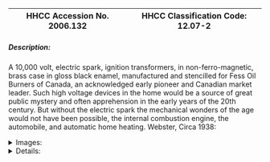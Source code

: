 | **HHCC Accession No. 2006.132** |**HHCC Classification Code:  12.07-2**|
| ----------- | ----------- |
##### Description:
A 10,000 volt, electric spark, ignition transformers, in non-ferro-magnetic, brass case in gloss black enamel, manufactured and stencilled for Fess Oil Burners of Canada, an acknowledged early pioneer and Canadian market leader. Such high voltage devices in the home would be a source of great public mystery and often apprehension in the early years of the 20th century. But without the electric spark the mechanical wonders of the age would not have been possible, the internal combustion engine, the automobile, and automatic home heating. Webster, Circa 1938:


<details>
	<summary>Images:</summary>
<div class="gallery gallery-wrapper--full" contenteditable="false" data-is-empty="false" data-translation="Add images" data-columns="6">
<figure class="gallery__item"><a href="#DOMAIN_NAME#gallery/12.07-2.jpg" data-size="2141x1003"><img src="#DOMAIN_NAME#gallery/12.07-2-thumbnail.jpg" alt=""></a></figure>
<figure class="gallery__item"><a href="#DOMAIN_NAME#gallery/12.07-2a.jpg" data-size="1408x1386"><img src="#DOMAIN_NAME#gallery/12.07-2a-thumbnail.jpg" alt=""></a></figure>
<figure class="gallery__item"><a href="#DOMAIN_NAME#gallery/12.07-2b.jpg" data-size="2207x1337"><img src="#DOMAIN_NAME#gallery/12.07-2b-thumbnail.jpg" alt=""></a></figure>
</div>
</details>


<details>
	<summary>Details:</summary>

##### Group:
12.07 Pressure Atomizing Oil Burner Equipment and Systems - Ignition Devices

##### Make:
Webster

##### Manufacturer:
Webster Electric Co., Racine, Wis.

##### Model:
27D13

##### Serial No.:
122378

##### Size:
8 x 6 x 5 in. h

##### Weight:
24 lbs.

##### Circa:
1938

##### Rating:
Exhibit, education, and research quality, illustrating the engineering, design and cultural styling  of early high voltage ignition transformers used in Canadian homes in 1920's and 30's

##### Patent Date/Number:


##### Provenance:
From York County (York Region) Ontario, once a rich agricultural hinterlands, attracting early settlement in the last years of the 18th century. Located on the north slopes of the Oak Ridges Moraine, within 20 miles of Toronto, the County would also attract early ex-urban development, to be come a wealthy market place for the emerging household and consumer technologies of the early and mid 20th century. 

This artifact was discovered in the 1950's in the used stock of T. H. Oliver, Refrigeration and Electric Sales and Service, Aurora, Ontario, an early worker in the field of agricultural, industrial and consumer technology.

##### Type and Design:
10,000 volt output, 
25 cycle, 110 volts, 75 watts electric ignition transformer,
Non ferro-magnetic, brass case, in gloss black enamel,
Chrome plated, classical cameo configured, brass nameplate, highly decorate with Fess logo, torch held high.
Built in junction box 
Brown porcelain high tension insulators with screw terminals
Concealed base mounted.

##### Construction:


##### Material:


##### Special Features:
Original wire connector and cable stub, illustrating electrical trade practices of the times
Chrome plated, classical oval, brass nameplate, highly decorate with Fess logo, torch held high.

##### Accessories:


##### Capacities:


##### Performance Characteristics:


##### Operation:


##### Control and Regulation:


##### Targeted Market Segment:


##### Consumer Acceptance:


##### Merchandising:


##### Market Price:


##### Technological Significance:
In a period of increasingly sophisticated mechanical contrivances, the development of electrical apparatus - including reliable, efficient high voltage ignition devices [transformers] and electric motors tended, for the most part, to lag well behind the mechanical mechanisms which they supported.
The engineering and manufacturing challenge was to build an electrical transformer, to operate on 110 volts alternating current [the then accepted standard for hydro electrification in Canada], one that would create a sufficiently hot spark, about 8,000 to 10,000 volts, needed to reliably ignite an atomised oil vapour and air mixture.
Little of a theoretical nature was known in the early years of the 20th century about the design of electrical equipment, certainly not high voltage transformers. The principles of alternating electrical circuits, as well as those of magnetic circuits were little understood, by those who must apply them. 
Farada's experiments of the 1840's and 50 had only been translated into the mathematical formula needed for precise engineering design in the 1870's. And Steinmetz would not set out the basic parameters for the design of electromagnetic circuits until the early years of the 20th century. But the market place could not wait, engineering design proceeded empirically, with the knowledge available - with much trial and error. The cost would be in reliability and performance standards
The toe crushing weight and size of these early specimens [25 lbs] is a reminder of the crude design criteria employed, and the materials available, especially the crude dielectric materials for the insulation of wire and coil bundles operating at these high potential levels. As a result electrical failure was common, with all the accompanying dangers posed by un-ignited explosive mixtures being pumped into the furnace fire box.  
Of special significance is this 25 cycle specimen. Once the standard in Ontario, 25 cycle equipment was heavier and bulkier than its 60 cycle counter part. Frequency standardization in Ontario, a project of monolithic proportion, now long forgotten was a technological marvel in its own right. It occurred, largely, in the latter half of the 1940's

##### Industrial Significance:
A rare marker of the early years in the Canadian, automatic oil heating industry, this ignition transformer by the acknowledged, early US leader in transformer engineering, design and manufacturer, Webster Electric, was stencilled for Fess Oil Burners of Canada, then an acknowledged early pioneer and market leader in the engineering, design and manufacture of oil burners in Canada. The suggestion here is that there were no Canadian ignition transformer manufactures in the period. 
By the mid 1930's the future of the Canadian oil heat industry was assured of a long period of solid growth. With hydro electrification now well advanced in many urban areas in Canada, the desire for automatic, home heating was almost universal, and with it the pressure to engineer high voltage ignition in Canada, at reduced cost and improved reliability and performance ' See ID# 256 and 257.

##### Socio-economic Significance:


##### Socio-cultural Significance:
The electrically generated spark was one of the true heroes of early 20th century technology targeted for the Canadian home and garage; without it the mechanical wonders of the period would not have been possible, the automobile, as well as automatic household heating. 
Yet it was a period, too, in which electric devices of all types were viewed with great suspicion and held in awe, especially ones that would produce 10,000 volts and a spark an inch long, hot enough to ignite fuel vapour. 
Apprehension not-with-standing, by the mid 1930's the future of the Canadian automatic oil heating industry was assured of a long period of solid growth. With hydro electrification now well advanced in many areas in Canada, the desire for automatic, home heating was almost universal. The high voltage ignition transformer would become a house hold fixture with all its inherent hazards -  albeit an inconspicuous one. 
Of cultural significance is the attention given, in this embryonic and early development period of relatively crude technology, to matters of styling. The culturally sophisticated design idiom of the times is seen here in the classic cameo styled nameplate, beautifully decorated with simple classic symbolism, a hallmark of the period. The industry was clearly attempting to appeal to the interest and values of those in the population that could afford the latest technological offerings of the industry ' the best that the industry could provide for those with discerning Canadian tastes.

##### Donor:
G. Leslie Oliver, The T. H. Oliver HVACR Collection

##### HHCC Storage Location:


##### Tracking:


##### Bibliographic References:


##### Notes:


##### Related Reports:
CMX02 and CMX04 catalogues, see item R6
</details>
